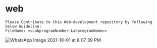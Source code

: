 # web
```
Please Contribute to this Web-development repository by following below Guideline:
FileName: <<LabprogramNumber-LabprogramName>>
```
![WhatsApp Image 2021-10-01 at 8 07 39 PM](https://user-images.githubusercontent.com/55646472/135640767-87db850e-bf4a-47c9-90f1-542b39c5719f.jpeg)
